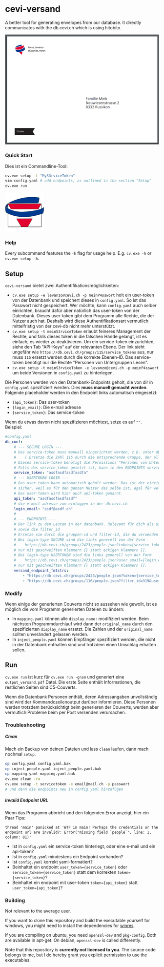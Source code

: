 # cevi-versand
A better tool for generating envelopes from our database. It directly communicates with the db.cevi.ch which is using hitobito.

![example envelope](./ui_/exampleEnvelope.png)

### Quick Start

Dies ist ein Commandline-Tool:

```bash
cv.exe setup -t "MyS3rviceToken"
vim config.yaml # add endpoints, as outlined in the section "Setup"
cv.exe run
```
![icon](./ui_/icon_small.png)
### Help

Every subcommand features the `-h` flag for usage help. E.g. `cv.exe -h` or `cv.exe setup -h`.

## Setup

`cevi-versand` bietet zwei Authentifikationsmöglichkeiten:

* `cv.exe setup -e levanzo@cevi.ch -p meinP4sswort` holt ein user-token von der Datenbank und speichert dieses in `config.yaml`. So ist das Passwort nicht gespeichert. Wer möchte, kann `config.yaml` auch selber einrichten, braucht dafür aber natürlich das user-token von der Datenbank.
  Dieses user-token gibt dem Programm alle Rechte, die der Nutzer auch hat. Deshalb wird diese Authentifikationsart vermutlich mittelfristig von der cevi-db nicht mehr unterstützt.
* `cv.exe setup -t meinS3rviceToken` erlaubt feineres Management der Rechte, und falls dieses token in die falschen Hände gelangt, ist es einfach, es wieder zu deaktivieren.
  Um ein service-token einzurichten, siehe den Tab "API-Keys" auf der relevanten Ebene. Der link sieht ungefähr wie `https://db.cevi.ch/groups/115/service_tokens` aus, nur muss `115` ersetzt werden durch die korrekte Ebenen-ID.
  Das service-token benötigt nur die Rechte "Personen von Untergruppen Lesen".
* `cv.exe setup -t meinS3rviceToken -e levanzo@cevi.ch -p meinP4sswort`
  um beide Versionen in `config.yaml` zu hinterlegen.

Die Personen werden von den Datenbank-Endpoints geholt, die von dir in `config.yaml` spezifiziert werden. Dies **muss manuell gemacht werden**.
Folgende placeholder werden in den Endpoint links automatisch eingesetzt:

* `{api_token}`: Das user-token
* `{login_email}`: Die e-mail adresse
* `{service_token}`: Das service-token

Wenn du etwas davon nicht spezifizieren möchtest, setze es auf `""`.
Beispiel:

```yaml
#config.yaml
db_conf:
    # --- SECURE LOGIN ---
    # Das service-token muss manuell eingerichtet werden, z.B. unter db.cevi.ch/groups/115/service_tokens
    #    ( Ersetze die Zahl 115 durch die entsprechende Gruppe, der alle endpoint Gruppen untergeordnet sind )
    # Dieses service-token benötigt die Permissions "Personen von Untergruppen"
    # Falls das service_token gesetzt ist, kann in den ENDPOINTS service_token als placeholder verwendet werden.
    service_token: "asdfasdfasdfasdfa"
    # --- USERTOKEN LOGIN ---
    # Das user-token kann automatisch geholt werden. Das ist der einzige Vorteil davon. Dafür ist es weniger
    # sicher, weil es für den ganzen Nutzer das selbe ist, egal für welche Anwendung.
    # Das user-token wird hier auch api-token genannt.
    api_token: "asdfasdfasdfasdf"
    # die e-mail adresse zum einloggen in der db.cevi.ch
    login_email: "asdf@asdf.ch"
    # 
    # --- ENDPOINTS ---
    # Der link zu den Leuten in der datenbank. Relevant für dich als user sind nur die Zahlen für die gruppen,
    # sowie die filter_id
    # Ersetze sie durch die gruppen-id und filter-id, die du verwenden möchtest.
    # Bei login-type SECURE sind die links generell von der Form
    #    https://db.cevi.ch/groups/2423/people.json?token=[service_token]
    # nur mit geschweiften Klammern {} statt eckigen Klammern [].
    # Bei login-type USERTOKEN sind die links generell von der Form
    #    https://db.cevi.ch/groups/2423/people.json?user_email=[login_email]&user_token=[api_token]
    # nur mit geschweiften Klammern {} statt eckigen Klammern [].
    versand_endpoint_fmtstrs:
        - "https://db.cevi.ch/groups/2423/people.json?token={service_token}"
        - "https://db.cevi.ch/groups/116/people.json?filter_id=319&user_email={login_email}&user_token={api_token}"

```

### Modify

Wenn einige der generierten Couverts nicht so aussehen wie gewollt, ist es möglich die vom Programm generierten Dateien zu ändern:

* In `mapping.yaml` können alle `display_name:` modifiziert werden. Beim nächsten Programmdurchlauf wird dann der `original_name` durch den spezifizierten `display_name` ersetzt. Die Zahlen und der `original_name` sollten unverändert gelassen werden.
* In `inject_people.yaml` können Empfänger spezifiziert werden, die nicht in der Datenbank enthalten sind und trotzdem einen Umschlag erhalten sollen.

## Run

`cv.exe run` ist kurz für `cv.exe run -gnsm` und generiert eine `output_versand.pdf` Datei. Die erste Seite enthält Informationen, die restlichen Seiten sind C5-Couverts.

Wenn die Datenbank Personen enthält, deren Adressangaben unvollständig sind wird der Kommandozeilenoutput darüber informieren. Diese Personen werden trotzdem berücksichtigt beim generieren der Couverts, werden aber vermutlich Probleme beim per Post versenden verursachen.

### Troubleshooting

##### Clean

Mach ein Backup von deinen Dateien und lass `clean` laufen, dann mach nochmal `setup`.

```bash
cp config.yaml config.yaml.bak
cp inject_people.yaml inject_people.yaml.bak
cp mapping.yaml mapping.yaml.bak
cv.exe clean -ra
cv.exe setup -t servicetoken -e email@mail.ch -p passwort
# und dann die endpoints neu in config.yaml hinzufügen
```

##### Invalid Endpoint URL

Wenn das Programm abbricht und den folgenden Error anzeigt, hier ein Paar Tips:

```
thread 'main' panicked at 'WTF in main! Perhaps the credentials or the endpoint url are invalid?: Error("missing field `people`", line: 1, column: 81)'
```

* Ist in `config.yaml` ein service-token hinterlegt, oder eine e-mail und ein api-token?
* Ist in `config.yaml` mindestens ein Endpoint vorhanden?
* Ist `config.yaml` korrekt yaml-formatiert?
* Beinhaltet ein endpoint `user_token={service_token}` oder `service_token={service_token}` statt dem korrekten `token={service_token}`? 
* Beinhaltet ein endpoint mit user-token `token={api_token}` statt `user_token={api_token}`?



### Building

Not relevant to the average user.

If you want to clone this repository and build the executable yourself for windows, you might need to install the dependencies for [winres](https://github.com/mxre/winres).

If you are compiling on ubuntu, you need `openssl-dev` and `pkg-config`. Both are available in apt-get. On debian, `openssl-dev` is called differently.

Note that this repository is **currently not licensed to you**. The source code belongs to me, but I do hereby grant you explicit permission to use the executables.